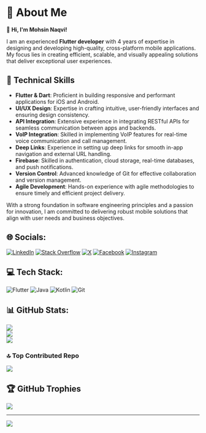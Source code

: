 # 💫 About Me  

👋 **Hi, I'm Mohsin Naqvi!**  

I am an experienced **Flutter developer** with 4 years of expertise in designing and developing high-quality, cross-platform mobile applications. My focus lies in creating efficient, scalable, and visually appealing solutions that deliver exceptional user experiences.  


## 🔧 Technical Skills  

- **Flutter & Dart**: Proficient in building responsive and performant applications for iOS and Android.  
- **UI/UX Design**: Expertise in crafting intuitive, user-friendly interfaces and ensuring design consistency.  
- **API Integration**: Extensive experience in integrating RESTful APIs for seamless communication between apps and backends.  
- **VoIP Integration**: Skilled in implementing VoIP features for real-time voice communication and call management.  
- **Deep Links**: Experience in setting up deep links for smooth in-app navigation and external URL handling.  
- **Firebase**: Skilled in authentication, cloud storage, real-time databases, and push notifications.  
- **Version Control**: Advanced knowledge of Git for effective collaboration and version management.  
- **Agile Development**: Hands-on experience with agile methodologies to ensure timely and efficient project delivery.  


With a strong foundation in software engineering principles and a passion for innovation, I am committed to delivering robust mobile solutions that align with user needs and business objectives.  



## 🌐 Socials:
[![LinkedIn](https://img.shields.io/badge/LinkedIn-%230077B5.svg?logo=linkedin&logoColor=white)](https://linkedin.com/in/mohsinnaqvi606) 
[![Stack Overflow](https://img.shields.io/badge/-Stackoverflow-FE7A16?logo=stack-overflow&logoColor=white)](https://stackoverflow.com/users/mohsinnaqvi606) 
[![X](https://img.shields.io/badge/X-black.svg?logo=X&logoColor=white)](https://x.com/mohsinnaqvi606) 
[![Facebook](https://img.shields.io/badge/Facebook-%231877F2.svg?logo=Facebook&logoColor=white)](https://facebook.com/mohsinnaqvi606) 
[![Instagram](https://img.shields.io/badge/Instagram-%23E4405F.svg?logo=Instagram&logoColor=white)](https://instagram.com/mohsinnaqvi606) 


## 💻 Tech Stack:
![Flutter](https://img.shields.io/badge/Flutter-%2302569B.svg?style=for-the-badge&logo=Flutter&logoColor=white)
![Java](https://img.shields.io/badge/java-%23ED8B00.svg?style=for-the-badge&logo=openjdk&logoColor=white) 
![Kotlin](https://img.shields.io/badge/kotlin-%237F52FF.svg?style=for-the-badge&logo=kotlin&logoColor=white) 
![Git](https://img.shields.io/badge/git-%23F05033.svg?style=for-the-badge&logo=git&logoColor=white) 


## 📊 GitHub Stats:
![](https://github-readme-stats.vercel.app/api?username=mohsinnaqvi606&theme=dark&hide_border=false&include_all_commits=true&count_private=true)<br/>
![](https://github-readme-streak-stats.herokuapp.com/?user=mohsinnaqvi606&theme=dark&hide_border=false)<br/>
![](https://github-readme-stats.vercel.app/api/top-langs/?username=mohsinnaqvi606&theme=dark&hide_border=false&include_all_commits=true&count_private=true&layout=compact)

### 🔝 Top Contributed Repo
![](https://github-contributor-stats.vercel.app/api?username=mohsinnaqvi606&limit=5&theme=dark&combine_all_yearly_contributions=true)

## 🏆 GitHub Trophies
![](https://github-profile-trophy.vercel.app/?username=mohsinnaqvi606&theme=onedark&no-frame=true&no-bg=false&margin-w=4)

---
[![](https://visitcount.itsvg.in/api?id=mohsinnaqvi606&icon=5&color=1)](https://visitcount.itsvg.in)

<!-- Proudly created with GPRM ( https://gprm.itsvg.in ) -->
